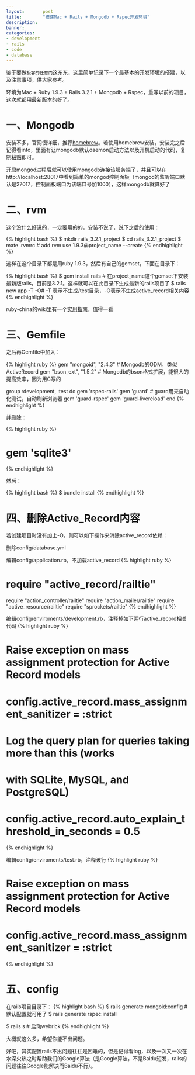 ```yaml
---
layout:       post
title:        "搭建Mac + Rails + Mongodb + Rspec开发环境"
description: 
banner: 
categories: 
- development
- rails
- code
- database
---
```

鉴于要做`极客的任意门`这东东，这里简单记录下一个最基本的开发环境的搭建，以及注意事项，供大家参考。

环境为Mac + Ruby 1.9.3 + Rails 3.2.1 + Mongodb + Rspec，重写以前的项目，这次就都用最新版本的好了。

# 一、Mongodb
安装不多，官网很详细，推荐[homebrew][1]。若使用homebrew安装，安装完之后记得看info，里面有让mongodb默认daemon启动方法以及开机启动的代码，复制粘贴即可。

开启mongod进程后就可以使用mongodb连接该服务端了，并且可以在http://localhost:28017中看到简单的mongod控制面板（mongod的监听端口默认是27017，控制面板端口为该端口号加1000），这样mongodb就算好了
# 二、rvm

这个没什么好说的，一定要用的的，安装不说了，说下之后的使用：

{% highlight bash %}
$ mkdir rails_3.2.1_project
$ cd rails_3.2.1_project
$ mate .rvmrc # add rvm use 1.9.3@project_name --create
{% endhighlight %} 

这样在这个目录下都是用ruby 1.9.3，然后有自己的gemset，下面在目录下：

{% highlight bash %}
$ gem install rails # 在project_name这个gemset下安装最新版rails，目前是3.2.1。这样就可以在此目录下生成最新的rails项目了
$ rails new app -T -O# -T 表示不生成/test目录，-O表示不生成active_record相关内容
{% endhighlight %}

ruby-china的wiki里有一个[实用指南][2]，值得一看

# 三、Gemfile

之后再Gemfile中加入：

{% highlight ruby %}
gem "mongoid", "2.4.3" # Mongodb的ODM，类似ActiveRecord
gem "bson_ext", "1.5.2" # Mongodb的bson格式扩展，能很大的提高效率，因为用C写的

group :development, :test do
  gem 'rspec-rails'
  gem 'guard' # guard用来自动化测试，自动刷新浏览器
  gem 'guard-rspec'
  gem 'guard-livereload'
end
{% endhighlight %} 

并删除：

{% highlight ruby %}
# gem 'sqlite3'
{% endhighlight %} 

然后：

{% highlight bash %}
$ bundle install
{% endhighlight %} 

# 四、删除Active_Record内容

若创建项目时没有加上-O，则可以如下操作来消除active_record依赖：

删除config/database.yml

编辑config/application.rb，不加载active_record
{% highlight ruby %}
# require "active_record/railtie"
require "action_controller/railtie"
require "action_mailer/railtie"
require "active_resource/railtie"
require "sprockets/railtie"
{% endhighlight %} 

编辑config/enviroments/development.rb，注释掉如下两行active_record相关代码
{% highlight ruby %}
# Raise exception on mass assignment protection for Active Record models
# config.active_record.mass_assignment_sanitizer = :strict

# Log the query plan for queries taking more than this (works
# with SQLite, MySQL, and PostgreSQL)
# config.active_record.auto_explain_threshold_in_seconds = 0.5
{% endhighlight %} 

编辑config/enviroments/test.rb，注释该行
{% highlight ruby %}
# Raise exception on mass assignment protection for Active Record models
# config.active_record.mass_assignment_sanitizer = :strict
{% endhighlight %} 
# 五、config

在rails项目目录下：
{% highlight bash %}
$ rails generate mongoid:config # 默认配置就可用了
$ rails generate rspec:install

$ rails s # 启动webrick
{% endhighlight %} 

大概就这么多，希望你能不出问题。

好吧，其实配置rails不出问题往往是困难的，但是记得看log，以及一次又一次在水深火热之时帮助我们的Google算法（是Google算法，不是Baidu短发，rails的问题往往Google能解决而Baidu不行）。

[1]: http://mxcl.github.com/homebrew/
[2]: http://ruby-china.org/wiki/rvm-guide
